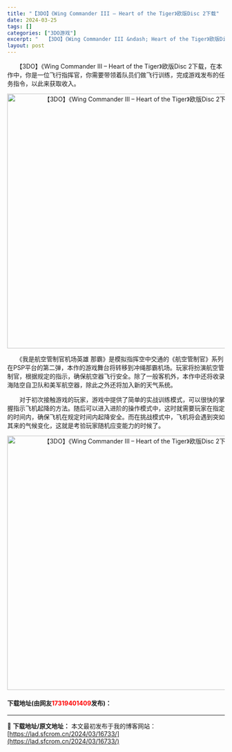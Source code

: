 ```yaml
---
title: "【3DO】《Wing Commander III – Heart of the Tiger》欧版Disc 2下载"
date: 2024-03-25
tags: []
categories: ["3DO游戏"]
excerpt: "　　【3DO】《Wing Commander III &ndash; Heart of the Tiger》欧版Disc 2下载，在本作中，你是一位飞行指挥官，你需要带领着队员们做飞行训练，完成游戏发布的任务指令，以此来获取收入。 　　《我是航空管制官机场英雄 那霸》是模拟指挥空中交通的《航空管制官&hellip;"
layout: post
---
```


 <p>　　【3DO】《Wing Commander III &ndash; Heart of the Tiger》欧版Disc 2下载，在本作中，你是一位飞行指挥官，你需要带领着队员们做飞行训练，完成游戏发布的任务指令，以此来获取收入。</p> <p align="center"><img align="" border="0" src="https://lad.sfcrom.cn/wp-content/uploads/2024/03/20240324_6600a461bd63d.png" width="589" alt="【3DO】《Wing Commander III – Heart of the Tiger》欧版Disc 2下载" /></p> <p>　　《我是航空管制官机场英雄 那霸》是模拟指挥空中交通的《航空管制官》系列在PSP平台的第二弹，本作的游戏舞台将转移到冲绳那霸机场。玩家将扮演航空管制官，根据规定的指示，确保航空器飞行安全。除了一般客机外，本作中还将收录海陆空自卫队和美军航空器，除此之外还将加入新的天气系统。</p> <p>　　对于初次接触游戏的玩家，游戏中提供了简单的实战训练模式，可以很快的掌握指示飞机起降的方法。随后可以进入进阶的操作模式中，这时就需要玩家在指定的时间内，确保飞机在规定时间内起降安全。而在挑战模式中，飞机将会遇到突如其来的气候变化，这就是考验玩家随机应变能力的时候了。</p> <p align="center"><img align="" border="0" src="https://lad.sfcrom.cn/wp-content/uploads/2024/03/20240324_6600a4648ea33.png" width="588" alt="【3DO】《Wing Commander III – Heart of the Tiger》欧版Disc 2下载" /></p> <p><h4>下载地址(由网友<font color="red">17319401409</font>发布)：</h4></p> 

---
📖 **下载地址/原文地址：** 本文最初发布于我的博客网站：[https://lad.sfcrom.cn/2024/03/16733/](https://lad.sfcrom.cn/2024/03/16733/)
